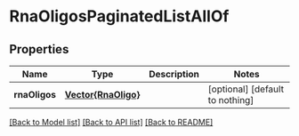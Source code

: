 # RnaOligosPaginatedListAllOf


## Properties
Name | Type | Description | Notes
------------ | ------------- | ------------- | -------------
**rnaOligos** | [**Vector{RnaOligo}**](RnaOligo.md) |  | [optional] [default to nothing]


[[Back to Model list]](../README.md#models) [[Back to API list]](../README.md#api-endpoints) [[Back to README]](../README.md)


